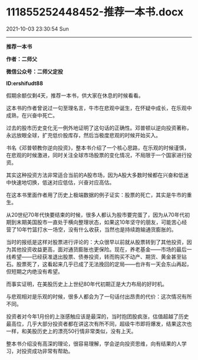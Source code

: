 # 111855252448452-推荐一本书.docx

2021-10-03 23:30:54 Sun

----

__推荐一本书__

__作者：二师父__

__微信公众号：二师父定投__

__ID:ershifudt88__

假期余额仅剩4天，推荐一本书，供大家在休息的时候看看。

这本书的作者曾说过一句至理名言，牛市在悲观中诞生，在怀疑中成长，在乐观中成熟，在兴奋中死亡。

过去的股市历史变化无一例外地证明了这句话的正确性。邓普顿以逆向投资著称，永远放眼全球，扩充低价股库存，然后当极度悲观的时候开始买入。

书名《邓普顿教你逆向投资》，整本书介绍了一个核心思路，在乐观的时候谨慎，在悲观的时候激进，同时关注全球市场股票的变化情况，不局限于一个国家进行投资。

其实这种投资方法非常适合当前的A股市场，因为A股大多数时候都在兴奋和低迷中快速地切换，低迷对应低估，兴奋对应高估。

在这本书里面作者用了历史上极端数据的例子证实：股票的死亡，其实是牛市的重生。

从20世纪70年代快要结束的时候，很多人都认为股市要完蛋了，因为从70年代初期到末期美国股市一直处于横向整理状态，如果这10年坚守的朋友，可能苦心经营了10年竹篮打水一场空，没有什么收获，当然也是持续跑输通货膨胀的。

当时的报纸是这样对股票进行评论的：大众很早以前就从股票转到了其他投资，因为其他投资收益更高，面对通货膨胀也更保险。现在，养老基金——市场的最后一线希望——已经获准退出股票、债券投资，转而购买不动产、期货、黄金甚至钻石。股票死了，这看起来几乎已成了无法挽回的定局——也许有一天会东山再起，但短期之内绝没有希望。

而事实证明，在美股历史上上世纪80年代初期正是大力布局的好时机。

与悲观相对是乐观的时候，很多人都会为了一句话付出昂贵的代价：这次情况有所不同。

投资者对今年1月份的上涨感触应该是最深的，当时抱团股疯涨，估值超越了历史最高位，几乎大部分投资者都在讲这次有所不同，超级牛市即将爆发，结果这次也一样，和美股历史上的漂亮50行情非常类似，没有上天。

整本书介绍没有高深的理论，很容易理解，学会逆向投资思维，向有结果的人学习，对投资成功非常有帮助。

